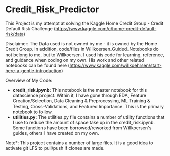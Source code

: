 # Credit_Risk_Predictor
This Project is my attempt at solving the Kaggle Home Credit Group - Credit Default Risk Challenge (https://www.kaggle.com/c/home-credit-default-risk/data)

Disclaimer: The Data used is not owned by me - it is owned by the Home Credit Group. In addition, code/files in Willkoersen_Guided_Notebooks do not belong to me, but to Willkoersen. I used his code for learning, reference, and guidance when coding on my own. His work and other related notebooks can be found here (https://www.kaggle.com/willkoehrsen/start-here-a-gentle-introduction)

Overview of My Code:
- **credit_risk.ipynb:** This notebook is the master notebook for this datascience project. Within it, I have gone through EDA, Feature Creation/Selection, Data Cleaning & Preprocessing, ML Training & Testing, Cross-Validations, and Featured Importance. This is the primary notebook to follow.
- **utilities.py:** The utilities.py file contains a number of utility functions that I use to reduce the amount of space take up in the credit_risk.ipynb. Some functions have been borrowed/reworked from Willkoersen's guides, others I have created on my own.

Note*: This project contains a number of large files. It is a good idea to activate git LFS to pull/push if clones are made.
